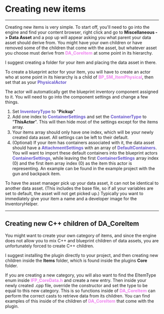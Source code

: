 # Creating new items

---
Creating new items is very simple.
To start off, you'll need to go into the engine and find your content browser, right click and go to **Miscellaneous -> Data Asset** and a pop up will appear asking you what parent your data asset should derive from.
You might have your own children or have removed some of the children that come with the asset, but whatever asset you choose must derive from <span style="color:violet">**DA_CoreItem**</span> at some point in its hierarchy.

I suggest creating a folder for your item and placing the data asset in there.

To create a blueprint actor for your item, you will have to create an actor who at some point in its hierarchy is a child of <span style="color:violet">**BP_SM_ItemPhysical**</span>, then set that as your <span style="color:Slateblue">**PhysicalActor**</span>

The actor will automatically get the blueprint inventory component assigned to it. You will need to go into the component settings and change a few things.
1. Set <span style="color:Slateblue">**InventoryType**</span> to "**Pickup**"
2. Add one index to <span style="color:Slateblue">**ContainerSettings**</span> and set the <span style="color:Slateblue">**ContainerType**</span> to "**ThisActor**". This will then hide most of the settings except for the items array.
3. Your items array should only have one index, which will be your newly created data asset. All settings can be left to their default.
4. (Optional) If your item has containers associated with it, the data asset should have a <span style="color:Slateblue">**AttachmentSettings**</span> with an array of <span style="color:Slateblue">**DefaultContainers**</span>. You will want to import these default containers into the blueprint actors <span style="color:Slateblue">**ContainerSettings**</span>, while leaving the first <span style="color:Slateblue">**ContainerSettings**</span> array index (0) and the first item array index (0) as the item this actor is representing. An example can be found in the example project with the gun and backpack item.

To have the asset manager pick up your data asset, it can not be identical to another data asset. (This includes the base file, so if all your variables are set to default, the asset will not get picked up.) Typically you want to immediately give your item a name and a developer image for the InventoryHelper.

---
## Creating new C++ children of DA_CoreItem

You might want to create your own category of items, and since the engine does not allow you to mix C++ and blueprint children of data assets, you are unfortunately forced to create C++ children.

I suggest installing the plugin directly to your project, and then creating new children inside the **Items** folder, which is found inside the plugins **Core** folder.

If you are creating a new category, you will also want to find the EItemType enum inside <span style="color:violet">**IFP_CoreData.h**</span> and create a new entry. Then inside your newly created .cpp file, override the constructor and set the type to be equal to this new category.
This is so functions inside of <span style="color:violet">**DA_CoreItem**</span> can perform the correct casts to retrieve data from its children.
You can find examples of this inside of the children of <span style="color:violet">**DA_CoreItem**</span> that come with the plugin.